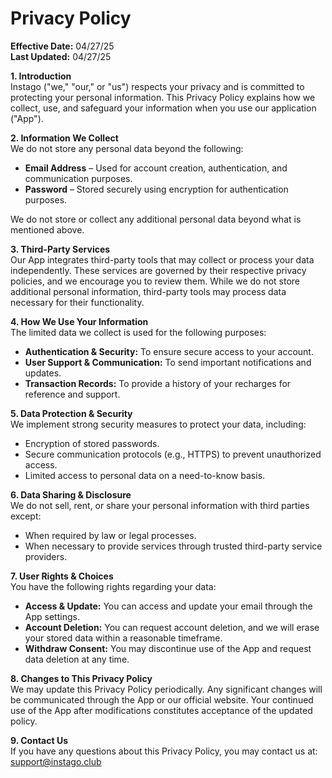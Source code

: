 # Privacy Policy

**Effective Date:** 04/27/25  
**Last Updated:** 04/27/25

**1. Introduction**  
Instago ("we," "our," or "us") respects your privacy and is committed to protecting your personal information. This Privacy Policy explains how we collect, use, and safeguard your information when you use our application ("App").

**2. Information We Collect**  
We do not store any personal data beyond the following:

- **Email Address** – Used for account creation, authentication, and communication purposes.
- **Password** – Stored securely using encryption for authentication purposes.

We do not store or collect any additional personal data beyond what is mentioned above.

**3. Third-Party Services**  
Our App integrates third-party tools that may collect or process your data independently. These services are governed by their respective privacy policies, and we encourage you to review them. While we do not store additional personal information, third-party tools may process data necessary for their functionality.

**4. How We Use Your Information**  
The limited data we collect is used for the following purposes:

- **Authentication & Security:** To ensure secure access to your account.
- **User Support & Communication:** To send important notifications and updates.
- **Transaction Records:** To provide a history of your recharges for reference and support.

**5. Data Protection & Security**  
We implement strong security measures to protect your data, including:

- Encryption of stored passwords.
- Secure communication protocols (e.g., HTTPS) to prevent unauthorized access.
- Limited access to personal data on a need-to-know basis.

**6. Data Sharing & Disclosure**  
We do not sell, rent, or share your personal information with third parties except:

- When required by law or legal processes.
- When necessary to provide services through trusted third-party service providers.

**7. User Rights & Choices**  
You have the following rights regarding your data:

- **Access & Update:** You can access and update your email through the App settings.
- **Account Deletion:** You can request account deletion, and we will erase your stored data within a reasonable timeframe.
- **Withdraw Consent:** You may discontinue use of the App and request data deletion at any time.

**8. Changes to This Privacy Policy**  
We may update this Privacy Policy periodically. Any significant changes will be communicated through the App or our official website. Your continued use of the App after modifications constitutes acceptance of the updated policy.

**9. Contact Us**  
If you have any questions about this Privacy Policy, you may contact us at: support@instago.club



